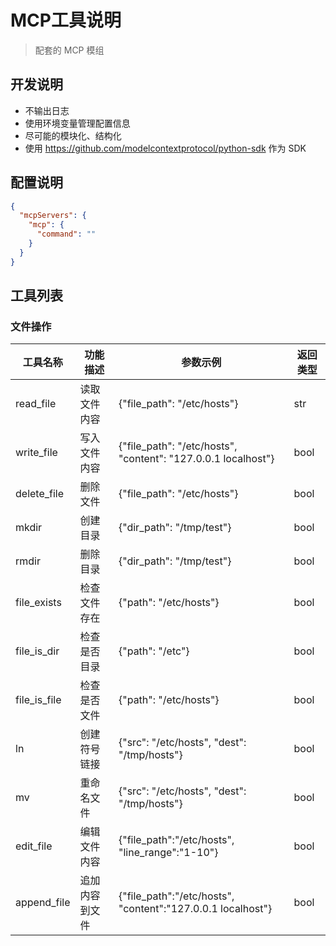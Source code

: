# MCP工具说明

> 配套的 MCP 模组

## 开发说明

- 不输出日志
- 使用环境变量管理配置信息
- 尽可能的模块化、结构化
- 使用 https://github.com/modelcontextprotocol/python-sdk 作为 SDK

## 配置说明

```json
{
  "mcpServers": {
	"mcp": {
	  "command": ""
	}
  }
}
```

## 工具列表

### 文件操作

| 工具名称         | 功能描述    | 参数示例                                                          | 返回类型 |
|--------------|---------|---------------------------------------------------------------|------|
| read_file    | 读取文件内容  | {"file_path": "/etc/hosts"}                                   | str  |
| write_file   | 写入文件内容  | {"file_path": "/etc/hosts", "content": "127.0.0.1 localhost"} | bool |
| delete_file  | 删除文件    | {"file_path": "/etc/hosts"}                                   | bool |
| mkdir        | 创建目录    | {"dir_path": "/tmp/test"}                                     | bool |
| rmdir        | 删除目录    | {"dir_path": "/tmp/test"}                                     | bool |
| file_exists  | 检查文件存在  | {"path": "/etc/hosts"}                                        | bool |
| file_is_dir  | 检查是否目录  | {"path": "/etc"}                                              | bool |
| file_is_file | 检查是否文件  | {"path": "/etc/hosts"}                                        | bool |
| ln           | 创建符号链接  | {"src": "/etc/hosts", "dest": "/tmp/hosts"}                   | bool |
| mv           | 重命名文件   | {"src": "/etc/hosts", "dest": "/tmp/hosts"}                   | bool |
| edit_file    | 编辑文件内容  | {"file_path":"/etc/hosts", "line_range":"1-10"}               | bool |
| append_file  | 追加内容到文件 | {"file_path":"/etc/hosts", "content":"127.0.0.1 localhost"}   | bool |